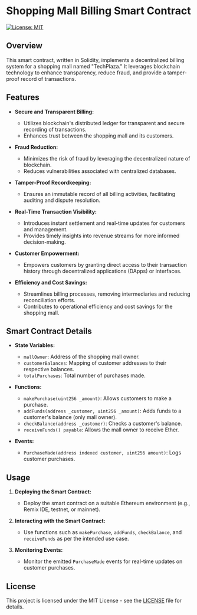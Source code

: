 # Shopping Mall Billing Smart Contract

[![License: MIT](https://img.shields.io/badge/License-MIT-yellow.svg)](https://opensource.org/licenses/MIT)

## Overview

This smart contract, written in Solidity, implements a decentralized billing system for a shopping mall named "TechPlaza." It leverages blockchain technology to enhance transparency, reduce fraud, and provide a tamper-proof record of transactions.

## Features

- **Secure and Transparent Billing:**
  - Utilizes blockchain's distributed ledger for transparent and secure recording of transactions.
  - Enhances trust between the shopping mall and its customers.

- **Fraud Reduction:**
  - Minimizes the risk of fraud by leveraging the decentralized nature of blockchain.
  - Reduces vulnerabilities associated with centralized databases.

- **Tamper-Proof Recordkeeping:**
  - Ensures an immutable record of all billing activities, facilitating auditing and dispute resolution.

- **Real-Time Transaction Visibility:**
  - Introduces instant settlement and real-time updates for customers and management.
  - Provides timely insights into revenue streams for more informed decision-making.

- **Customer Empowerment:**
  - Empowers customers by granting direct access to their transaction history through decentralized applications (DApps) or interfaces.

- **Efficiency and Cost Savings:**
  - Streamlines billing processes, removing intermediaries and reducing reconciliation efforts.
  - Contributes to operational efficiency and cost savings for the shopping mall.

## Smart Contract Details

- **State Variables:**
  - `mallOwner`: Address of the shopping mall owner.
  - `customerBalances`: Mapping of customer addresses to their respective balances.
  - `totalPurchases`: Total number of purchases made.

- **Functions:**
  - `makePurchase(uint256 _amount)`: Allows customers to make a purchase.
  - `addFunds(address _customer, uint256 _amount)`: Adds funds to a customer's balance (only mall owner).
  - `checkBalance(address _customer)`: Checks a customer's balance.
  - `receiveFunds() payable`: Allows the mall owner to receive Ether.

- **Events:**
  - `PurchaseMade(address indexed customer, uint256 amount)`: Logs customer purchases.

## Usage

1. **Deploying the Smart Contract:**
   - Deploy the smart contract on a suitable Ethereum environment (e.g., Remix IDE, testnet, or mainnet).

2. **Interacting with the Smart Contract:**
   - Use functions such as `makePurchase`, `addFunds`, `checkBalance`, and `receiveFunds` as per the intended use case.

3. **Monitoring Events:**
   - Monitor the emitted `PurchaseMade` events for real-time updates on customer purchases.

## License

This project is licensed under the MIT License - see the [LICENSE](LICENSE) file for details.

